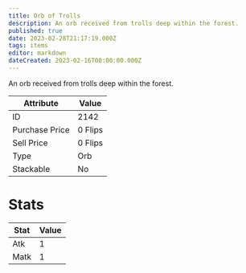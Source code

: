 ```yaml
---
title: Orb of Trolls
description: An orb received from trolls deep within the forest.
published: true
date: 2023-02-28T21:17:19.000Z
tags: items
editor: markdown
dateCreated: 2023-02-16T00:00:00.000Z
---
```


An orb received from trolls deep within the forest.

|Attribute|Value|
|-|-|
|ID|2142|
|Purchase Price|0 Flips|
|Sell Price|0 Flips|
|Type|Orb|
|Stackable|No|

# Stats
|Stat|Value|
|-|-|
|Atk|1|
|Matk|1|
